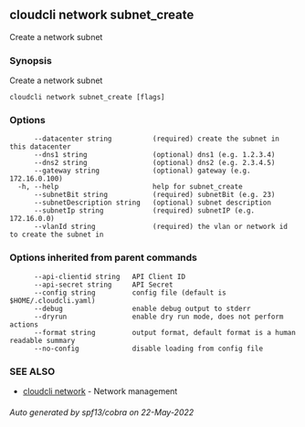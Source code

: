 ## cloudcli network subnet_create

Create a network subnet

### Synopsis

Create a network subnet

```
cloudcli network subnet_create [flags]
```

### Options

```
      --datacenter string          (required) create the subnet in this datacenter
      --dns1 string                (optional) dns1 (e.g. 1.2.3.4)
      --dns2 string                (optional) dns2 (e.g. 2.3.4.5)
      --gateway string             (optional) gateway (e.g. 172.16.0.100)
  -h, --help                       help for subnet_create
      --subnetBit string           (required) subnetBit (e.g. 23)
      --subnetDescription string   (optional) subnet description
      --subnetIp string            (required) subnetIP (e.g. 172.16.0.0)
      --vlanId string              (required) the vlan or network id to create the subnet in
```

### Options inherited from parent commands

```
      --api-clientid string   API Client ID
      --api-secret string     API Secret
      --config string         config file (default is $HOME/.cloudcli.yaml)
      --debug                 enable debug output to stderr
      --dryrun                enable dry run mode, does not perform actions
      --format string         output format, default format is a human readable summary
      --no-config             disable loading from config file
```

### SEE ALSO

* [cloudcli network](cloudcli_network.md)	 - Network management

###### Auto generated by spf13/cobra on 22-May-2022
